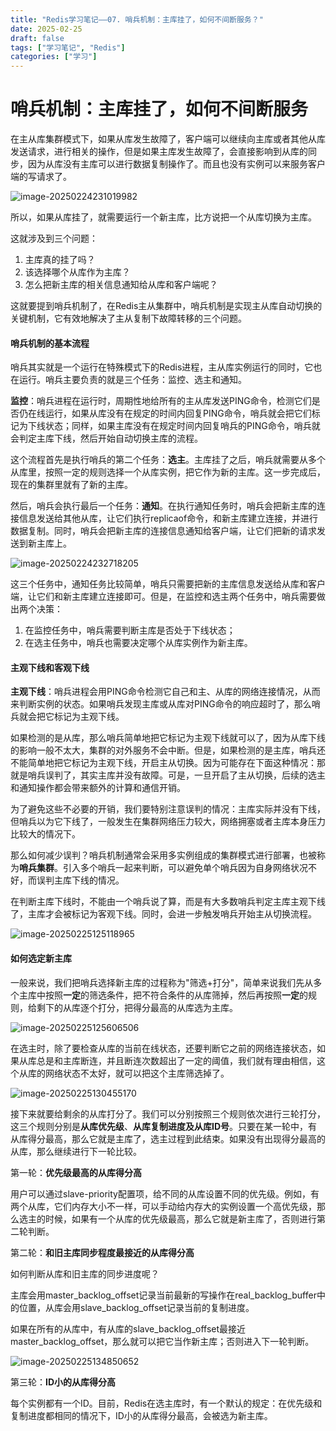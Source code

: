 ```yaml
---
title: "Redis学习笔记——07. 哨兵机制：主库挂了，如何不间断服务？"
date: 2025-02-25
draft: false
tags: ["学习笔记", "Redis"]
categories: ["学习"]
---
```


# 哨兵机制：主库挂了，如何不间断服务

在主从库集群模式下，如果从库发生故障了，客户端可以继续向主库或者其他从库发送请求，进行相关的操作，但是如果主库发生故障了，会直接影响到从库的同步，因为从库没有主库可以进行数据复制操作了。而且也没有实例可以来服务客户端的写请求了。

![image-20250224231019982](https://lyb-1305354270.cos.ap-beijing.myqcloud.com/lhcos-data/image-20250224231019982.png)

所以，如果从库挂了，就需要运行一个新主库，比方说把一个从库切换为主库。

这就涉及到三个问题：

1. 主库真的挂了吗？
2. 该选择哪个从库作为主库？
3. 怎么把新主库的相关信息通知给从库和客户端呢？

这就要提到哨兵机制了，在Redis主从集群中，哨兵机制是实现主从库自动切换的关键机制，它有效地解决了主从复制下故障转移的三个问题。

#### 哨兵机制的基本流程

哨兵其实就是一个运行在特殊模式下的Redis进程，主从库实例运行的同时，它也在运行。哨兵主要负责的就是三个任务：监控、选主和通知。

**监控**：哨兵进程在运行时，周期性地给所有的主从库发送PING命令，检测它们是否仍在线运行，如果从库没有在规定的时间内回复PING命令，哨兵就会把它们标记为下线状态；同样，如果主库没有在规定时间内回复哨兵的PING命令，哨兵就会判定主库下线，然后开始自动切换主库的流程。

这个流程首先是执行哨兵的第二个任务：**选主**。主库挂了之后，哨兵就需要从多个从库里，按照一定的规则选择一个从库实例，把它作为新的主库。这一步完成后，现在的集群里就有了新的主库。

然后，哨兵会执行最后一个任务：**通知**。在执行通知任务时，哨兵会把新主库的连接信息发送给其他从库，让它们执行replicaof命令，和新主库建立连接，并进行数据复制。同时，哨兵会把新主库的连接信息通知给客户端，让它们把新的请求发送到新主库上。

![image-20250224232718205](https://lyb-1305354270.cos.ap-beijing.myqcloud.com/lhcos-data/image-20250224232718205.png)

这三个任务中，通知任务比较简单，哨兵只需要把新的主库信息发送给从库和客户端，让它们和新主库建立连接即可。但是，在监控和选主两个任务中，哨兵需要做出两个决策：

1. 在监控任务中，哨兵需要判断主库是否处于下线状态；
2. 在选主任务中，哨兵也需要决定哪个从库实例作为新主库。

#### 主观下线和客观下线

**主观下线**：哨兵进程会用PING命令检测它自己和主、从库的网络连接情况，从而来判断实例的状态。如果哨兵发现主库或从库对PING命令的响应超时了，那么哨兵就会把它标记为主观下线。

如果检测的是从库，那么哨兵简单地把它标记为主观下线就可以了，因为从库下线的影响一般不太大，集群的对外服务不会中断。但是，如果检测的是主库，哨兵还不能简单地把它标记为主观下线，开启主从切换。因为可能存在下面这种情况：那就是哨兵误判了，其实主库并没有故障。可是，一旦开启了主从切换，后续的选主和通知操作都会带来额外的计算和通信开销。

为了避免这些不必要的开销，我们要特别注意误判的情况：主库实际并没有下线，但哨兵以为它下线了，一般发生在集群网络压力较大，网络拥塞或者主库本身压力比较大的情况下。

那么如何减少误判？哨兵机制通常会采用多实例组成的集群模式进行部署，也被称为**哨兵集群**。引入多个哨兵一起来判断，可以避免单个哨兵因为自身网络状况不好，而误判主库下线的情况。

在判断主库下线时，不能由一个哨兵说了算，而是有大多数哨兵判定主库主观下线了，主库才会被标记为客观下线。同时，会进一步触发哨兵开始主从切换流程。

![image-20250225125118965](https://lyb-1305354270.cos.ap-beijing.myqcloud.com/lhcos-data/image-20250225125118965.png)

#### 如何选定新主库

一般来说，我们把哨兵选择新主库的过程称为"筛选+打分"，简单来说我们先从多个主库中按照**一定**的筛选条件，把不符合条件的从库筛掉，然后再按照**一定**的规则，给剩下的从库逐个打分，把得分最高的从库选为主库。

![image-20250225125606506](https://lyb-1305354270.cos.ap-beijing.myqcloud.com/lhcos-data/image-20250225125606506.png)

在选主时，除了要检查从库的当前在线状态，还要判断它之前的网络连接状态，如果从库总是和主库断连，并且断连次数超出了一定的阈值，我们就有理由相信，这个从库的网络状态不太好，就可以把这个主库筛选掉了。

![image-20250225130455170](https://lyb-1305354270.cos.ap-beijing.myqcloud.com/lhcos-data/image-20250225130455170.png)

接下来就要给剩余的从库打分了。我们可以分别按照三个规则依次进行三轮打分，这三个规则分别是**从库优先级**、**从库复制进度及从库ID号**。只要在某一轮中，有从库得分最高，那么它就是主库了，选主过程到此结束。如果没有出现得分最高的从库，那么继续进行下一轮比较。

第一轮：**优先级最高的从库得分高**

用户可以通过slave-priority配置项，给不同的从库设置不同的优先级。例如，有两个从库，它们内存大小不一样，可以手动给内存大的实例设置一个高优先级，那么选主的时候，如果有一个从库的优先级最高，那么它就是新主库了，否则进行第二轮判断。

第二轮：**和旧主库同步程度最接近的从库得分高**

如何判断从库和旧主库的同步进度呢？

主库会用master_backlog_offset记录当前最新的写操作在real_backlog_buffer中的位置，从库会用slave_backlog_offset记录当前的复制进度。

如果在所有的从库中，有从库的slave_backlog_offset最接近master_backlog_offset，那么就可以把它当作新主库；否则进入下一轮判断。

![image-20250225134850652](https://lyb-1305354270.cos.ap-beijing.myqcloud.com/lhcos-data/image-20250225134850652.png)

第三轮：**ID小的从库得分高**

每个实例都有一个ID。目前，Redis在选主库时，有一个默认的规定：在优先级和复制进度都相同的情况下，ID小的从库得分最高，会被选为新主库。